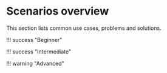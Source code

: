 # Scenarios overview

This section lists common use cases, problems and solutions.

!!! success "Beginner"

!!! success "Intermediate"

!!! warning "Advanced"